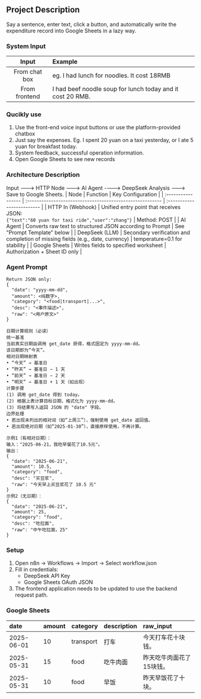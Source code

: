 ## Project Description 
Say a sentence, enter text, click a button, and automatically write the expenditure record into Google Sheets in a lazy way.

### System Input

| Input | Example |
| :-----: | :----- |
| From chat box |  eg. I had lunch for noodles. It cost 18RMB|
| From  frontend |   I had beef noodle soup for lunch today and it cost 20 RMB. |

### Qucikly use
1. Use the front-end voice input buttons or use the platform-provided chatbox
2. Just say the expenses. Eg. I spent 20 yuan on a taxi yesterday, or I ate 5 yuan for breakfast today.
3. System feedback, successful operation information.
4. Open Google Sheets to see new records

### Architecture Description
Input ---> HTTP Node ---> AI Agent ----> DeepSeek Analysis ---> Save to Google Sheets.
| Node               | Function                                                  | Key Configuration          |
| :----------------- | :-------------------------------------------------------- | :------------------------- |
| HTTP In (Webhook)  | Unified entry point that receives JSON:<br>`{"text":"60 yuan for taxi ride","user":"zhang"}` | Method: POST               |
| AI Agent           | Converts raw text to structured JSON according to Prompt  | See "Prompt Template" below |
| DeepSeek (LLM)     | Secondary verification and completion of missing fields (e.g., date, currency) | temperature=0.1 for stability |
| Google Sheets      | Writes fields to specified worksheet                       | Authorization + Sheet ID only |

### Agent Prompt
```You are a Chinese expense extractor.
Return JSON only:
{
  "date": "yyyy-mm-dd",
  "amount": <纯数字>,
  "category": "<food|transport|...>",
  "desc": "<事件描述>",
  "raw": "<用户原文>"
}

日期计算规则（必读）
统一基准
当前真实日期由调用 get_date 获得，格式固定为 yyyy-mm-dd。
该日期即为“今天”。
相对日期映射表
• “今天” → 基准日
• “昨天” → 基准日 − 1 天
• “前天” → 基准日 − 2 天
• “明天” → 基准日 + 1 天（如出现）
计算步骤
(1) 调用 get_date 得到 today。
(2) 根据上表计算目标日期，格式化为 yyyy-mm-dd。
(3) 将结果写入返回 JSON 的 "date" 字段。
边界处理
• 若出现未列出的相对词（如“上周三”），强制使用 get_date 返回值。
• 若出现绝对日期（如“2025-01-30”），直接原样使用，不再计算。

示例1（有相对日期）：
输入："2025-06-21，我吃早餐花了10.5元"。
输出：
{
  "date": "2025-06-21",
  "amount": 10.5,
  "category": "food",
  "desc": "买豆浆",
  "raw": "今天早上买豆浆花了 10.5 元"
}
示例2（无日期）：
{
  "date": "2025-06-21",
  "amount": 25,
  "category": "food",
  "desc": "吃拉面",
  "raw": "中午吃拉面，25"
}
```

### Setup
1. Open n8n → Workflows → Import → Select workflow.json
2. Fill in credentials:
   - DeepSeek API Key
   - Google Sheets OAuth JSON
3. The frontend application needs to be updated to use the backend request path.

### Google Sheets
| date       | amount | category  | description | raw_input                  |
| :--------- | :----- | :-------- | :---------- | :------------------------- |
| 2025-06-01 | 10     | transport | 打车        | 今天打车花十块钱。         |
| 2025-05-31 | 15     | food      | 吃牛肉面    | 昨天吃牛肉面花了15块钱。   |
| 2025-05-31 | 10     | food      | 早饭        | 昨天早饭花了十块。         |